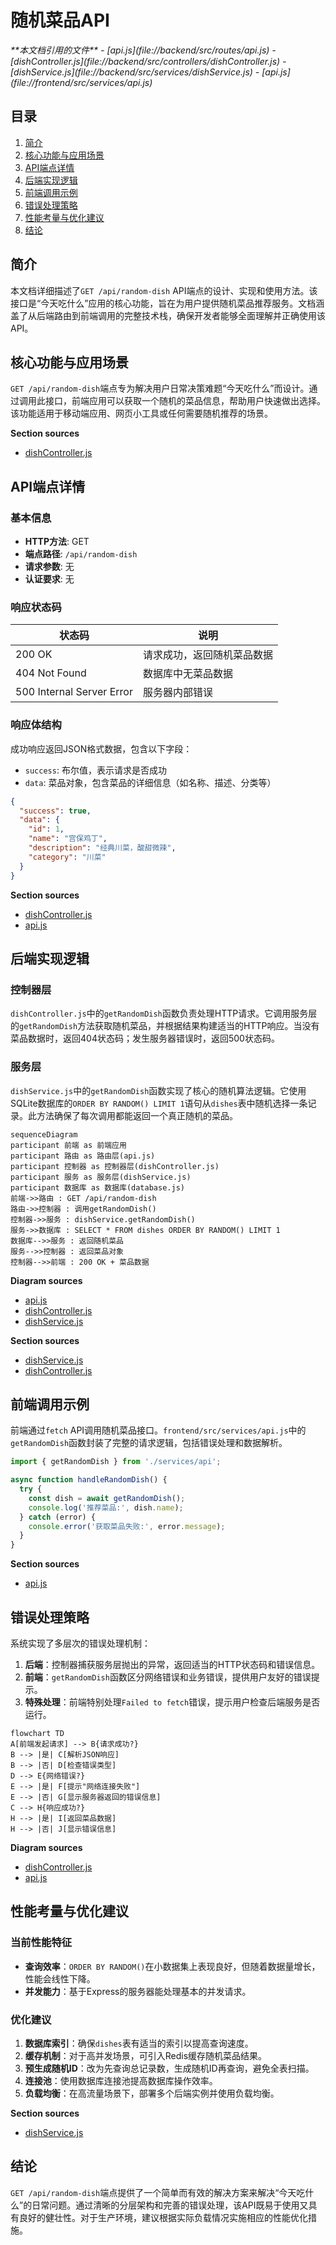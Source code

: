 # 随机菜品API

<cite>
**本文档引用的文件**
- [api.js](file://backend/src/routes/api.js)
- [dishController.js](file://backend/src/controllers/dishController.js)
- [dishService.js](file://backend/src/services/dishService.js)
- [api.js](file://frontend/src/services/api.js)
</cite>

## 目录
1. [简介](#简介)
2. [核心功能与应用场景](#核心功能与应用场景)
3. [API端点详情](#api端点详情)
4. [后端实现逻辑](#后端实现逻辑)
5. [前端调用示例](#前端调用示例)
6. [错误处理策略](#错误处理策略)
7. [性能考量与优化建议](#性能考量与优化建议)
8. [结论](#结论)

## 简介
本文档详细描述了`GET /api/random-dish` API端点的设计、实现和使用方法。该接口是“今天吃什么”应用的核心功能，旨在为用户提供随机菜品推荐服务。文档涵盖了从后端路由到前端调用的完整技术栈，确保开发者能够全面理解并正确使用该API。

## 核心功能与应用场景
`GET /api/random-dish`端点专为解决用户日常决策难题“今天吃什么”而设计。通过调用此接口，前端应用可以获取一个随机的菜品信息，帮助用户快速做出选择。该功能适用于移动端应用、网页小工具或任何需要随机推荐的场景。

**Section sources**
- [dishController.js](file://backend/src/controllers/dishController.js#L3-L24)

## API端点详情
### 基本信息
- **HTTP方法**: GET
- **端点路径**: `/api/random-dish`
- **请求参数**: 无
- **认证要求**: 无

### 响应状态码
| 状态码 | 说明 |
|--------|------|
| 200 OK | 请求成功，返回随机菜品数据 |
| 404 Not Found | 数据库中无菜品数据 |
| 500 Internal Server Error | 服务器内部错误 |

### 响应体结构
成功响应返回JSON格式数据，包含以下字段：
- `success`: 布尔值，表示请求是否成功
- `data`: 菜品对象，包含菜品的详细信息（如名称、描述、分类等）

```json
{
  "success": true,
  "data": {
    "id": 1,
    "name": "宫保鸡丁",
    "description": "经典川菜，酸甜微辣",
    "category": "川菜"
  }
}
```

**Section sources**
- [dishController.js](file://backend/src/controllers/dishController.js#L3-L24)
- [api.js](file://backend/src/routes/api.js#L5-L7)

## 后端实现逻辑
### 控制器层
`dishController.js`中的`getRandomDish`函数负责处理HTTP请求。它调用服务层的`getRandomDish`方法获取随机菜品，并根据结果构建适当的HTTP响应。当没有菜品数据时，返回404状态码；发生服务器错误时，返回500状态码。

### 服务层
`dishService.js`中的`getRandomDish`函数实现了核心的随机算法逻辑。它使用SQLite数据库的`ORDER BY RANDOM() LIMIT 1`语句从`dishes`表中随机选择一条记录。此方法确保了每次调用都能返回一个真正随机的菜品。

```mermaid
sequenceDiagram
participant 前端 as 前端应用
participant 路由 as 路由层(api.js)
participant 控制器 as 控制器层(dishController.js)
participant 服务 as 服务层(dishService.js)
participant 数据库 as 数据库(database.js)
前端->>路由 : GET /api/random-dish
路由->>控制器 : 调用getRandomDish()
控制器->>服务 : dishService.getRandomDish()
服务->>数据库 : SELECT * FROM dishes ORDER BY RANDOM() LIMIT 1
数据库-->>服务 : 返回随机菜品
服务-->>控制器 : 返回菜品对象
控制器-->>前端 : 200 OK + 菜品数据
```

**Diagram sources**
- [api.js](file://backend/src/routes/api.js#L5-L7)
- [dishController.js](file://backend/src/controllers/dishController.js#L3-L24)
- [dishService.js](file://backend/src/services/dishService.js#L3-L10)

**Section sources**
- [dishService.js](file://backend/src/services/dishService.js#L3-L10)
- [dishController.js](file://backend/src/controllers/dishController.js#L3-L24)

## 前端调用示例
前端通过`fetch` API调用随机菜品接口。`frontend/src/services/api.js`中的`getRandomDish`函数封装了完整的请求逻辑，包括错误处理和数据解析。

```javascript
import { getRandomDish } from './services/api';

async function handleRandomDish() {
  try {
    const dish = await getRandomDish();
    console.log('推荐菜品:', dish.name);
  } catch (error) {
    console.error('获取菜品失败:', error.message);
  }
}
```

**Section sources**
- [api.js](file://frontend/src/services/api.js#L2-L22)

## 错误处理策略
系统实现了多层次的错误处理机制：
1. **后端**：控制器捕获服务层抛出的异常，返回适当的HTTP状态码和错误信息。
2. **前端**：`getRandomDish`函数区分网络错误和业务错误，提供用户友好的错误提示。
3. **特殊处理**：前端特别处理`Failed to fetch`错误，提示用户检查后端服务是否运行。

```mermaid
flowchart TD
A[前端发起请求] --> B{请求成功?}
B --> |是| C[解析JSON响应]
B --> |否| D[检查错误类型]
D --> E{网络错误?}
E --> |是| F[提示"网络连接失败"]
E --> |否| G[显示服务器返回的错误信息]
C --> H{响应成功?}
H --> |是| I[返回菜品数据]
H --> |否| J[显示错误信息]
```

**Diagram sources**
- [dishController.js](file://backend/src/controllers/dishController.js#L3-L24)
- [api.js](file://frontend/src/services/api.js#L2-L22)

## 性能考量与优化建议
### 当前性能特征
- **查询效率**：`ORDER BY RANDOM()`在小数据集上表现良好，但随着数据量增长，性能会线性下降。
- **并发能力**：基于Express的服务器能处理基本的并发请求。

### 优化建议
1. **数据库索引**：确保`dishes`表有适当的索引以提高查询速度。
2. **缓存机制**：对于高并发场景，可引入Redis缓存随机菜品结果。
3. **预生成随机ID**：改为先查询总记录数，生成随机ID再查询，避免全表扫描。
4. **连接池**：使用数据库连接池提高数据库操作效率。
5. **负载均衡**：在高流量场景下，部署多个后端实例并使用负载均衡。

**Section sources**
- [dishService.js](file://backend/src/services/dishService.js#L3-L10)

## 结论
`GET /api/random-dish`端点提供了一个简单而有效的解决方案来解决“今天吃什么”的日常问题。通过清晰的分层架构和完善的错误处理，该API既易于使用又具有良好的健壮性。对于生产环境，建议根据实际负载情况实施相应的性能优化措施。